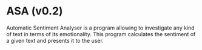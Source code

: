 # ASA (v0.2) 
Automatic Sentiment Analyser is a program allowing to investigate any kind of text in terms of its emotionality. This program calculates the sentiment of a given text and presents it to the user.

